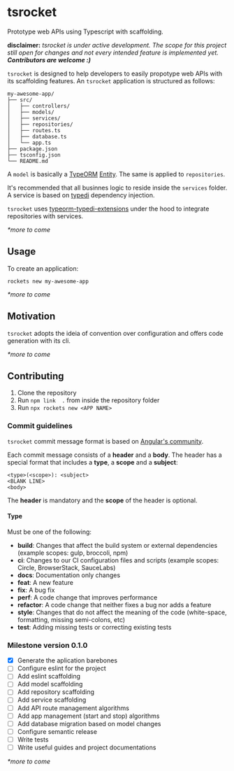 # tsrocket
Prototype web APIs using Typescript with scaffolding.

**disclaimer:**
_tsrocket is under active development.
The scope for this project still open for changes and not every intended feature is implemented yet._
**_Contributors are welcome :)_**

`tsrocket` is designed to help developers to easily propotype web APIs with its scaffolding features.
An `tsrocket` application is structured as follows:

```
my-awesome-app/
├── src/
│   ├── controllers/
│   ├── models/
│   ├── services/
│   ├── repositories/
│   ├── routes.ts
│   ├── database.ts
│   └── app.ts
├── package.json
├── tsconfig.json
└── README.md
```

A `model` is basically a [TypeORM](https://github.com/typeorm/typeorm) [Entity](https://typeorm.io/#/entities).
The same is applied to `repositories`.

It's recommended that all businnes logic to reside inside the `services` folder.
A service is based on [typedi](https://github.com/typestack/typedi) dependency injection.

`tsrocket` uses [typeorm-typedi-extensions](https://github.com/typeorm/typeorm-typedi-extensions)
under the hood to integrate repositories with services.

_*more to come_

## Usage

To create an application:

`rockets new my-awesome-app`

_*more to come_

## Motivation

`tsrocket` adopts the ideia of convention over configuration and offers code generation with its cli.

_*more to come_

## Contributing

1. Clone the repository
2. Run `npm link  .` from inside the repository folder
3. Run `npx rockets new <APP NAME>`

### Commit guidelines

`tsrocket` commit message format is based on [Angular's community](https://github.com/angular/angular/blob/master/CONTRIBUTING.md).

Each commit message consists of a **header** and a **body**. The header has a special format that includes a **type**, a **scope** and a **subject**:

```
<type>(<scope>): <subject>
<BLANK LINE>
<body>
```

The **header** is mandatory and the **scope** of the header is optional.

#### Type

Must be one of the following:

* **build**: Changes that affect the build system or external dependencies (example scopes: gulp, broccoli, npm)
* **ci**: Changes to our CI configuration files and scripts (example scopes: Circle, BrowserStack, SauceLabs)
* **docs**: Documentation only changes
* **feat**: A new feature
* **fix**: A bug fix
* **perf**: A code change that improves performance
* **refactor**: A code change that neither fixes a bug nor adds a feature
* **style**: Changes that do not affect the meaning of the code (white-space, formatting, missing semi-colons, etc)
* **test**: Adding missing tests or correcting existing tests

### Milestone version 0.1.0

- [x] Generate the aplication barebones
- [ ] Configure eslint for the project
- [ ] Add eslint scaffolding
- [ ] Add model scaffolding
- [ ] Add repository scaffolding
- [ ] Add service scaffolding
- [ ] Add API route management algorithms
- [ ] Add app management (start and stop) algorithms
- [ ] Add database migration based on model changes
- [ ] Configure semantic release
- [ ] Write tests
- [ ] Write useful guides and project documentations

_*more to come_
